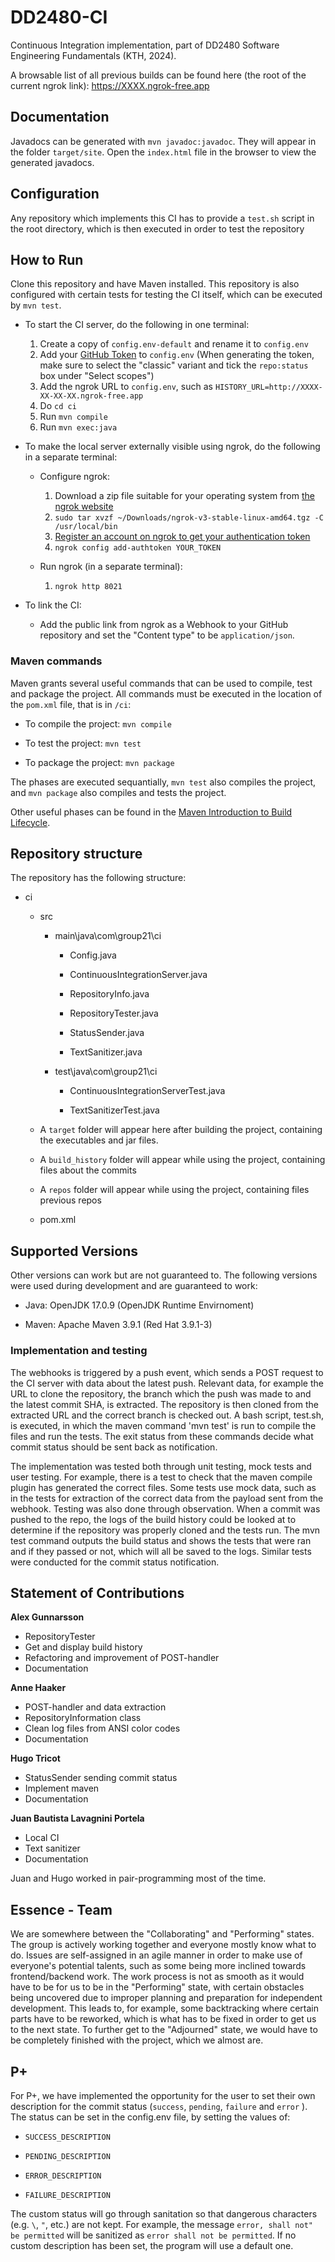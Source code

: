# DD2480-CI

Continuous Integration implementation, part of DD2480 Software Engineering Fundamentals (KTH, 2024).

A browsable list of all previous builds can be found here (the root of the current ngrok link): https://XXXX.ngrok-free.app

## Documentation

Javadocs can be generated with `mvn javadoc:javadoc`. They will appear in the folder `target/site`. Open the `index.html` file in the browser to view the generated javadocs.

## Configuration

Any repository which implements this CI has to provide a `test.sh` script in the root directory, which is then executed in order to test the repository

## How to Run

Clone this repository and have Maven installed. This repository is also configured with certain tests for testing the CI itself, which can be executed by `mvn test`.

- To start the CI server, do the following in one terminal:

  1. Create a copy of `config.env-default` and rename it to `config.env`
  2. Add your [GitHub Token](https://github.com/settings/tokens) to `config.env` (When generating the token, make sure to select the "classic" variant and tick the `repo:status` box under "Select scopes")
  3. Add the ngrok URL to `config.env`, such as `HISTORY_URL=http://XXXX-XX-XX-XX.ngrok-free.app`
  4. Do `cd ci`
  5. Run `mvn compile`
  6. Run `mvn exec:java`

- To make the local server externally visible using ngrok, do the following in a separate terminal:

  - Configure ngrok:

    1. Download a zip file suitable for your operating system from [the ngrok website](https://ngrok.com/download)
    2. `sudo tar xvzf ~/Downloads/ngrok-v3-stable-linux-amd64.tgz -C /usr/local/bin`
    3. [Register an account on ngrok to get your authentication token](https://dashboard.ngrok.com/get-started/your-authtoken)
    4. `ngrok config add-authtoken YOUR_TOKEN`

  - Run ngrok (in a separate terminal):

    1. `ngrok http 8021`

- To link the CI:

  - Add the public link from ngrok as a Webhook to your GitHub repository and set the "Content type" to be `application/json`.

### Maven commands

Maven grants several useful commands that can be used to compile, test and package the project. All commands must be executed in the location of the `pom.xml` file, that is in `/ci`:

- To compile the project: `mvn compile`

- To test the project: `mvn test`

- To package the project: `mvn package`

The phases are executed sequantially, `mvn test` also compiles the project, and `mvn package` also compiles and tests the project.

Other useful phases can be found in the [Maven Introduction to Build Lifecycle](https://maven.apache.org/guides/introduction/introduction-to-the-lifecycle.html).

## Repository structure

The repository has the following structure:

- ci

  - src

    - main\java\com\group21\ci

      - Config.java

      - ContinuousIntegrationServer.java

      - RepositoryInfo.java

      - RepositoryTester.java

      - StatusSender.java

      - TextSanitizer.java

    - test\java\com\group21\ci

      - ContinuousIntegrationServerTest.java

      - TextSanitizerTest.java

  - A `target` folder will appear here after building the project, containing the executables and jar files.

  - A `build_history` folder will appear while using the project, containing files about the commits

  - A `repos` folder will appear while using the project, containing files previous repos

  - pom.xml

## Supported Versions

Other versions can work but are not guaranteed to. The following versions were used during development and are guaranteed to work:

- Java: OpenJDK 17.0.9 (OpenJDK Runtime Envirnoment)

- Maven: Apache Maven 3.9.1 (Red Hat 3.9.1-3)

### Implementation and testing

The webhooks is triggered by a push event, which sends a POST request to the CI server with data about the latest push. Relevant data, for example the URL to clone the repository, the branch which the push was made to and the latest commit SHA, is extracted. The repository is then cloned from the extracted URL and the correct branch is checked out. A bash script, test.sh, is executed, in which the maven command 'mvn test' is run to compile the files and run the tests. The exit status from these commands decide what commit status should be sent back as notification.

The implementation was tested both through unit testing, mock tests and user testing. For example, there is a test to check that the maven compile plugin has generated the correct files. Some tests use mock data, such as in the tests for extraction of the correct data from the payload sent from the webhook. Testing was also done through observation. When a commit was pushed to the repo, the logs of the build history could be looked at to determine if the repository was properly cloned and the tests run. The mvn test command outputs the build status and shows the tests that were ran and if they passed or not, which will all be saved to the logs. Similar tests were conducted for the commit status notification.

## Statement of Contributions

**Alex Gunnarsson**

- RepositoryTester
- Get and display build history
- Refactoring and improvement of POST-handler
- Documentation

**Anne Haaker**

- POST-handler and data extraction
- RepositoryInformation class
- Clean log files from ANSI color codes
- Documentation

**Hugo Tricot**

- StatusSender sending commit status
- Implement maven
- Documentation

**Juan Bautista Lavagnini Portela**

- Local CI
- Text sanitizer
- Documentation

Juan and Hugo worked in pair-programming most of the time.

## Essence - Team

We are somewhere between the "Collaborating" and "Performing" states. The group is actively working together and everyone mostly know what to do. Issues are self-assigned in an agile manner in order to make use of everyone's potential talents, such as some being more inclined towards frontend/backend work. The work process is not as smooth as it would have to be for us to be in the "Performing" state, with certain obstacles being uncovered due to improper planning and preparation for independent development. This leads to, for example, some backtracking where certain parts have to be reworked, which is what has to be fixed in order to get us to the next state. To further get to the "Adjourned" state, we would have to be completely finished with the project, which we almost are.

## P+

For P+, we have implemented the opportunity for the user to set their own description for the commit status (`success`, `pending`, `failure` and `error` ). The status can be set in the config.env file, by setting the values of:

- `SUCCESS_DESCRIPTION`

- `PENDING_DESCRIPTION`

- `ERROR_DESCRIPTION`

- `FAILURE_DESCRIPTION`

The custom status will go through sanitation so that dangerous characters (e.g. `\`, `"`, etc.) are not kept. For example, the message `error, shall not" be permitted` will be sanitized as `error shall not be permitted`. If no custom description has been set, the program will use a default one.
